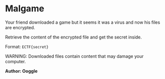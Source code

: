 # Malgame

Your friend downloaded a game but it seems it was a virus and now his files are encrypted.

Retrieve the content of the encrypted file and get the secret inside.

Format: ```ECTF{secret}```

WARNING: Downloaded files contain content that may damage your computer.

**Author: Ooggle**
